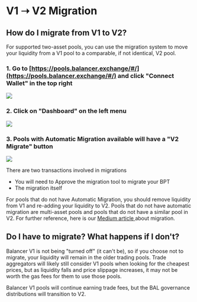 # V1 ➝ V2 Migration

## How do I migrate from V1 to V2?

For supported two-asset pools, you can use the migration system to move your liquidity from a V1 pool to a comparable, if not identical, V2 pool.

### 1. Go to [https://pools.balancer.exchange/#/](https://pools.balancer.exchange/#/) and click "Connect Wallet" in the top right

![](../../.gitbook/assets/screen-shot-2021-05-13-at-9.30.41-am.png)

### 2. Click on "Dashboard" on the left menu

![](<../../.gitbook/assets/Screen Shot 2021-05-13 at 9.25.57 AM.png>)

### 3. Pools with Automatic Migration available will have a "V2 Migrate" button

![](../../.gitbook/assets/migration\_dashboard.png)

There are two transactions involved in migrations

* You will need to Approve the migration tool to migrate your BPT
* The migration itself

For pools that do not have Automatic Migration, you should remove liquidity from V1 and re-adding your liquidity to V2. Pools that do not have automatic migration are multi-asset pools and pools that do not have a similar pool in V2. For further reference, here is our [Medium article ](https://medium.com/balancer-protocol/balancer-liquidity-migration-tutorial-85800436d486)about migration.

## Do I have to migrate? What happens if I don't?

Balancer V1 is not being "turned off" (it can't be), so if you choose not to migrate, your liquidity will remain in the older trading pools. Trade aggregators will likely still consider V1 pools when looking for the cheapest prices, but as liquidity falls and price slippage increases, it may not be worth the gas fees for them to use those pools.

Balancer V1 pools will continue earning trade fees, but the BAL governance distributions will transition to V2.
